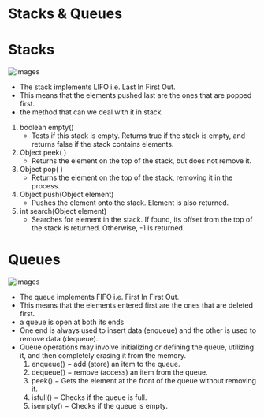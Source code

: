 # Stacks & Queues

# Stacks

![images](https://i.ytimg.com/vi/Us4N22SEbM0/maxresdefault.jpg) 

- The stack implements LIFO i.e. Last In First Out.
- This means that the elements pushed last are the ones that are popped first.
- the method that can we deal with it in stack 
1. boolean empty()
    - Tests if this stack is empty. Returns true if the stack is empty, and returns false if the stack contains elements.
2. Object peek( )
    - Returns the element on the top of the stack, but does not remove it.
3. Object pop( )
    - Returns the element on the top of the stack, removing it in the process.
4. Object push(Object element)
    - Pushes the element onto the stack. Element is also returned.
5. int search(Object element)
    - Searches for element in the stack. If found, its offset from the top of the stack is returned. Otherwise, -1 is returned.

# Queues

![images](https://encrypted-tbn0.gstatic.com/images?q=tbn:ANd9GcRZ3l6eHjjFyFCFrMYfvICQagKLYWXqhhy9ng&usqp=CAU) 

- The queue implements FIFO i.e. First In First Out.
- This means that the elements entered first are the ones that are deleted first.
- a queue is open at both its ends
- One end is always used to insert data (enqueue) and the other is used to remove data (dequeue).
- Queue operations may involve initializing or defining the queue, utilizing it, and then completely erasing it from the memory.
    1. enqueue() − add (store) an item to the queue.
    2. dequeue() − remove (access) an item from the queue.
    3. peek() − Gets the element at the front of the queue without removing it.
    4. isfull() − Checks if the queue is full.
    5. isempty() − Checks if the queue is empty.